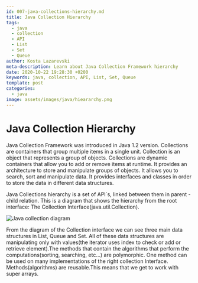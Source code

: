 ```yaml
---
id: 007-java-collections-hierarchy.md
title: Java Collection Hierarchy
tags:
  - java
  - collection
  - API
  - List
  - Set
  - Queue
author: Kosta Lazarevski
meta-description: Learn about Java Collection Framework hierarchy
date: 2020-10-22 19:28:30 +0200
keywords: java, collection, API, List, Set, Queue
template: post
categories:
  - java
image: assets/images/java/hieararchy.png
---
```


# Java Collection Hierarchy

Java Collection Framework was introduced in Java 1.2 version. Collections are containers that group multiple items in a single unit. Collection is an object that represents a group of objects. Collections are dynamic containers that allow you to add or remove items at runtime. It provides an architecture to store and manipulate groups of objects. It allows  you to search, sort and manipulate data. It provides interfaces and classes in order to store the data in different data structures.

Java Collections hierarchy is a set of API`s,  linked between them in parent - child relation.  This is a diagram that shows the hierarchy from the root interface: The Collection Interface(java.util.Collection).

![Java collection diagram](https://static.javatpoint.com/images/java-collection-hierarchy.png)

From the diagram of the Collection interface we can see three main data structures in List, Queue and Set. All of these data structures are manipulating only with values(the iterator uses index to check or add or retrieve  element).The methods that contain the algorithms that perform the computations(sorting, searching, etc…) are polymorphic. One method can be used on many implementations of the right collection Interface. Methods(algorithms) are reusable.This means that we get to work with super arrays.
